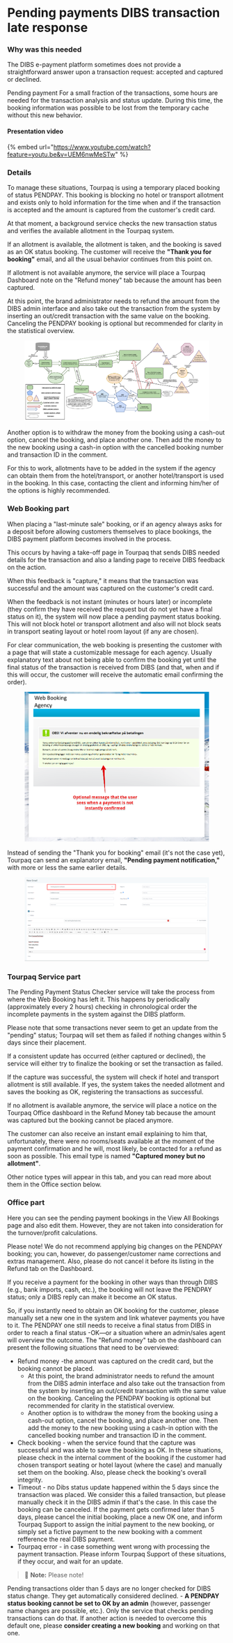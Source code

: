 # Pending payments DIBS transaction late response

### Why was this needed <a href="#why-was-this-needed" id="why-was-this-needed"></a>

The DIBS e-payment platform sometimes does not provide a straightforward answer upon a transaction request: accepted and captured or declined.

&#x20;Pending payment For a small fraction of the transactions, some hours are needed for the transaction analysis and status update. During this time, the booking information was possible to be lost from the temporary cache without this new behavior.

#### **Presentation video**

{% embed url="https://www.youtube.com/watch?feature=youtu.be&v=UEM6nwMeSTw" %}

### Details <a href="#details" id="details"></a>

To manage these situations, Tourpaq is using a temporary placed booking of status PENDPAY. This booking is blocking no hotel or transport allotment and exists only to hold information for the time when and if the transaction is accepted and the amount is captured from the customer's credit card.

At that moment, a background service checks the new transaction status and verifies the available allotment in the Tourpaq system.

If an allotment is available, the allotment is taken, and the booking is saved as an OK status booking. The customer will receive the **"Thank you for booking"** email, and all the usual behavior continues from this point on.

If allotment is not available anymore, the service will place a Tourpaq Dashboard note on the "Refund money" tab because the amount has been captured.

At this point, the brand administrator needs to refund the amount from the DIBS admin interface and also take out the transaction from the system by inserting an out/credit transaction with the same value on the booking. Canceling the PENDPAY booking is optional but recommended for clarity in the statistical overview.

<figure><img src=".gitbook/assets/web_booking_flow-1165f3dfba425adf63393a3ed21eed55.png" alt=""><figcaption></figcaption></figure>

Another option is to withdraw the money from the booking using a cash-out option, cancel the booking, and place another one. Then add the money to the new booking using a cash-in option with the cancelled booking number and transaction ID in the comment.

For this to work, allotments have to be added in the system if the agency can obtain them from the hotel/transport, or another hotel/transport is used in the booking. In this case, contacting the client and informing him/her of the options is highly recommended.

### Web Booking part <a href="#web-booking-part" id="web-booking-part"></a>

When placing a "last-minute sale" booking, or if an agency always asks for a deposit before allowing customers themselves to place bookings, the DIBS payment platform becomes involved in the process.

This occurs by having a take-off page in Tourpaq that sends DIBS needed details for the transaction and also a landing page to receive DIBS feedback on the action.

When this feedback is "capture," it means that the transaction was successful and the amount was captured on the customer's credit card.

When the feedback is not instant (minutes or hours later) or incomplete (they confirm they have received the request but do not yet have a final status on it), the system will now place a pending payment status booking. This will not block hotel or transport allotment and also will not block seats in transport seating layout or hotel room layout (if any are chosen).

For clear communication, the web booking is presenting the customer with a page that will state a customizable message for each agency. Usually explanatory text about not being able to confirm the booking yet until the final status of the transaction is received from DIBS (and that, when and if this will occur, the customer will receive the automatic email confirming the order).

<figure><img src=".gitbook/assets/wb_pendpay_message_-_mozilla_firefox_2018-10-01_12.27.21-9ef5aa76480821ccba563c0a960e2d25.png" alt=""><figcaption></figcaption></figure>

Instead of sending the "Thank you for booking" email (it's not the case yet), Tourpaq can send an explanatory email, **"Pending payment notification,"** with more or less the same earlier details.

<figure><img src=".gitbook/assets/image (151).png" alt=""><figcaption></figcaption></figure>

### Tourpaq Service part <a href="#tourpaq-service-part" id="tourpaq-service-part"></a>

The Pending Payment Status Checker service will take the process from where the Web Booking has left it. This happens by periodically (approximately every 2 hours) checking in chronological order the incomplete payments in the system against the DIBS platform.

Please note that some transactions never seem to get an update from the "pending" status; Tourpaq will set them as failed if nothing changes within 5 days since their placement.

If a consistent update has occurred (either captured or declined), the service will either try to finalize the booking or set the transaction as failed.

If the capture was successful, the system will check if hotel and transport allotment is still available. If yes, the system takes the needed allotment and saves the booking as OK, registering the transactions as successful.

If no allotment is available anymore, the service will place a notice on the Tourpaq Office dashboard in the Refund Money tab because the amount was captured but the booking cannot be placed anymore.

The customer can also receive an instant email explaining to him that, unfortunately, there were no rooms/seats available at the moment of the payment confirmation and he will, most likely, be contacted for a refund as soon as possible. This email type is named **"Captured money but no allotment"**.

Other notice types will appear in this tab, and you can read more about them in the Office section below.

### Office part <a href="#office-part" id="office-part"></a>

Here you can see the pending payment bookings in the View All Bookings page and also edit them. However, they are not taken into consideration for the turnover/profit calculations.

Please note! We do not recommend applying big changes on the PENDPAY booking; you can, however, do passenger/customer name corrections and extras management. Also, please do not cancel it before its listing in the Refund tab on the Dashboard.

If you receive a payment for the booking in other ways than through DIBS (e.g., bank imports, cash, etc.), the booking will not leave the PENDPAY status; only a DIBS reply can make it become an OK status.

So, if you instantly need to obtain an OK booking for the customer, please manually set a new one in the system and link whatever payments you have to it. The PENDPAY one still needs to receive a final status from DIBS in order to reach a final status -OK—or a situation where an admin/sales agent will overview the outcome. The "Refund money" tab on the dashboard can present the following situations that need to be overviewed:

* Refund money -the amount was captured on the credit card, but the booking cannot be placed.
  * At this point, the brand administrator needs to refund the amount from the DIBS admin interface and also take out the transaction from the system by inserting an out/credit transaction with the same value on the booking. Canceling the PENDPAY booking is optional but recommended for clarity in the statistical overview.
  * Another option is to withdraw the money from the booking using a cash-out option, cancel the booking, and place another one. Then add the money to the new booking using a cash-in option with the cancelled booking number and transaction ID in the comment.
* Check booking - when the service found that the capture was successful and was able to save the booking as OK. In these situations, please check in the internal comment of the booking if the customer had chosen transport seating or hotel layout (where the case) and manually set them on the booking. Also, please check the booking's overall integrity.
* Timeout - no Dibs status update happened within the 5 days since the transaction was placed. We consider this a failed transaction, but please manually check it in the DIBS admin if that's the case. In this case the booking can be canceled. If the payment gets confirmed later than 5 days, please cancel the initial booking, place a new OK one, and inform Tourpaq Support to assign the initial payment to the new booking, or simply set a fictive payment to the new booking with a comment refference the real DIBS payment.
* Tourpaq error - in case something went wrong with processing the payment transaction. Please inform Tourpaq Support of these situations, if they occur, and wait for an update.

> 📝 **Note:** Please note!

Pending transactions older than 5 days are no longer checked for DIBS status change. They get automatically considered declined. - **A PENDPAY status booking cannot be set to OK by an admin** (however, passenger name changes are possible, etc.). Only the service that checks pending transactions can do that. If another action is needed to overcome this default one, please **consider creating a new booking** and working on that one.
